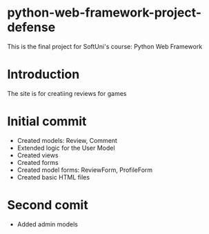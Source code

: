 # python-web-framework-project-defense
This is the final project for SoftUni's course: Python Web Framework


# Introduction

The site is for creatiing reviews for games


# Initial commit

* Created models: Review, Comment
* Extended logic for the User Model
* Created views
* Created forms
* Created model forms: ReviewForm, ProfileForm
* Created basic HTML files


# Second comit

* Added admin models
